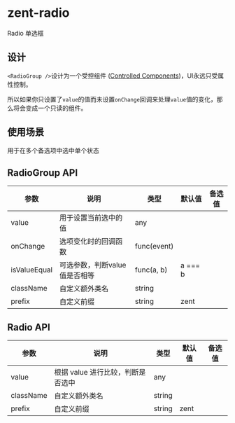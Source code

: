 # zent-radio

Radio 单选框

## 设计

`<RadioGroup />`设计为一个受控组件 ([Controlled Components][controlled-components])，UI永远只受属性控制。

所以如果你只设置了`value`的值而未设置`onChange`回调来处理`value`值的变化，那么将会变成一个只读的组件。

## 使用场景

用于在多个备选项中选中单个状态

## RadioGroup API

| 参数        | 说明         | 类型          | 默认值  | 备选值 |
| --------- | ---------- | ----------- | ---- | --- |
| value     | 用于设置当前选中的值 | any      |      |     |
| onChange  | 选项变化时的回调函数 | func(event) |      |     |
| isValueEqual | 可选参数，判断value值是否相等 | func(a, b) | a === b | |
| className | 自定义额外类名    | string      |      |     |
| prefix    | 自定义前缀      | string      | zent |     | |

## Radio API

| 参数        | 说明                   | 类型          | 默认值  | 备选值 |
| --------- | -------------------- | ----------- | ---- | --- |
| value     | 根据 value 进行比较，判断是否选中 | any      |      |     |
| className | 自定义额外类名              | string      |      |     |
| prefix    | 自定义前缀                | string      | zent |     |

[controlled-components]: https://facebook.github.io/react/docs/forms.html#controlled-components
